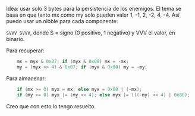 Idea: usar solo 3 bytes para la persistencia de los enemigos. El tema se basa en que tanto mx como my solo pueden valer 1, -1, 2, -2, 4, -4. Así puedo usar un nibble para cada componente:

`SVVV SVVV`, donde S = signo (0 positivo, 1 negativo) y VVV el valor, en binario.

Para recuperar:

```c
	mx = myx & 0x07; if (myx & 0x08) mx = -mx;
	my = (myx >> 4) & 0x07; if (myx & 0x80) my = -my;
```

Para almacenar:

```c
	if (mx >= 0) myx = mx; else myx = 0x08 | (-mx);
	if (my >= 0) myx |= (my << 4); else myx |= (((-my) << 4) | 0x80);
```

Creo que con esto lo tengo resuelto.

